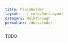 ```yaml
---
title: Placeholder
layout: ../_core/DocsLayout
category: Walkthrough
permalink: /docs/todo/
---
```


TODO
